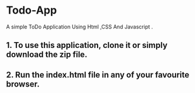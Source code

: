 # Todo-App
A simple ToDo Application Using Html ,CSS And Javascript . 


## 1. To use this application, clone it or simply download the zip file.
## 2. Run the index.html file in any of your favourite browser.

